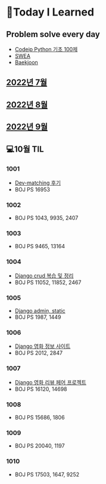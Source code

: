 # 📖Today I Learned

## Problem solve every day
* [Codeip Python 기초 100제](./Python_codeup/README.md)
* [SWEA](./SWEA/README.md)
* [Baekjoon](./Baekjoon/README.md)


## [2022년 7월](./202207TIL.md)
## [2022년 8월](./202208TIL.md)
## [2022년 9월](./202209TIL.md)

## 💻10월 TIL

### 1001
* [Dev-matching 후기](./programmers/dev_matching_baekend.md)
* BOJ PS 16953

### 1002
* BOJ PS 1043, 9935, 2407

### 1003
* BOJ PS 9465, 13164

### 1004
* [Django crud 복습 및 정리](./수업내용/1004/Django_day7.md)
* BOJ PS 11052, 11852, 2467

### 1005
* [Django admin, static](./수업내용/1005/Django_day8.md)
* BOJ PS 1987, 1449

### 1006
* [Django 영화 정보 사이트](./수업내용/1006/Django_day9.md)
* BOJ PS 2012, 2847

### 1007
* [Django 영화 리뷰 페어 프로젝트](./수업내용/1007/django_PJT.md)
* BOJ PS 16120, 14698

### 1008
* BOJ PS 15686, 1806

### 1009
* BOJ PS 20040, 1197

### 1010
* BOJ PS 17503, 1647, 9252